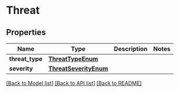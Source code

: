 # Threat

## Properties
Name | Type | Description | Notes
------------ | ------------- | ------------- | -------------
**threat_type** | [**ThreatTypeEnum**](ThreatTypeEnum.md) |  | 
**severity** | [**ThreatSeverityEnum**](ThreatSeverityEnum.md) |  | 

[[Back to Model list]](../README.md#documentation-for-models) [[Back to API list]](../README.md#documentation-for-api-endpoints) [[Back to README]](../README.md)

